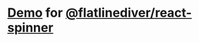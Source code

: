 # [Demo](https://react-spinner-demo.vercel.app/) for [@flatlinediver/react-spinner](https://www.npmjs.com/package/@flatlinediver/react-spinner)
